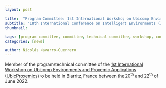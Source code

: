 ```yaml
---
layout: post

title:  "Program Committee: 1st International Workshop on Ubicomp Environments and Proxemic Applications (UbicProxemics)"
subtitle: "18th International Conference on Intelligent Environments (IE)"
thumbnail: 

tags: [program committee, committee, technical committee, workshop, conference]
categories: [news]

author: Nicolás Navarro-Guerrero
---
```


Member of the program/technical committee of the <a href="https://ubicproxemics.ucsp.edu.pe/2022/" target="_blank"> 1st International Workshop on Ubicomp Environments and Proxemic Applications (UbicProxemics)</a> to be held in  Biarritz, France between the 20<sup>th</sup> and 22<sup>th</sup> of June 2022.

<!--more-->

